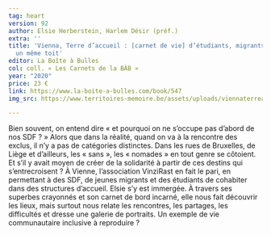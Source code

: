 ```yaml
---
tag: heart
version: 92
author: Elsie Herberstein, Harlem Désir (préf.)
extra: ''
title: 'Vienna, Terre d’accueil : [carnet de vie] d’étudiants, migrants et SDF sous
  un même toit'
editor: La Boîte à Bulles
col: coll. « Les Carnets de la BÀB »
year: "2020"
price: 23 €
link: https://www.la-boite-a-bulles.com/book/547
img_src: https://www.territoires-memoire.be/assets/uploads/viennaterreaccueil.jpg

---
```

Bien souvent, on entend dire « et pourquoi on ne s’occupe pas d’abord de nos SDF ? » Alors que dans la réalité, quand on va à la rencontre des exclus, il n’y a pas de catégories distinctes. Dans les rues de Bruxelles, de Liège et d’ailleurs, les « sans », les « nomades » en tout genre se côtoient. Et s’il y avait moyen de créer de la solidarité à partir de ces destins qui s’entrecroisent ? À Vienne, l’association VinziRast en fait le pari, en permettant à des SDF, de jeunes migrants et des étudiants de cohabiter dans des structures d’accueil. Elsie s’y est immergée. À travers ses superbes crayonnés et son carnet de bord incarné, elle nous fait découvrir les lieux, mais surtout nous relate les rencontres, les partages, les difficultés et dresse une galerie de portraits. Un exemple de vie communautaire inclusive à reproduire ?